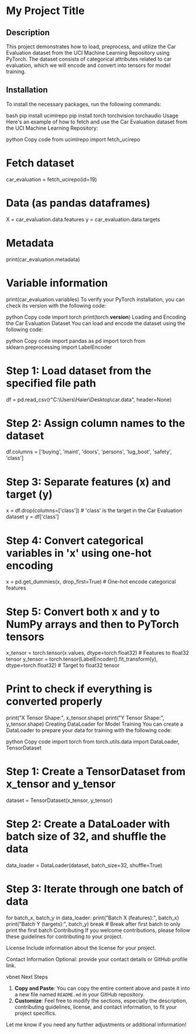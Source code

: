 # My Project Title

## Description
This project demonstrates how to load, preprocess, and utilize the Car Evaluation dataset from the UCI Machine Learning Repository using PyTorch. The dataset consists of categorical attributes related to car evaluation, which we will encode and convert into tensors for model training.

## Installation

To install the necessary packages, run the following commands:

bash
pip install ucimlrepo
pip install torch torchvision torchaudio
Usage
Here's an example of how to fetch and use the Car Evaluation dataset from the UCI Machine Learning Repository:

python
Copy code
from ucimlrepo import fetch_ucirepo 

# Fetch dataset
car_evaluation = fetch_ucirepo(id=19) 

# Data (as pandas dataframes)
X = car_evaluation.data.features 
y = car_evaluation.data.targets 

# Metadata
print(car_evaluation.metadata) 

# Variable information
print(car_evaluation.variables) 
To verify your PyTorch installation, you can check its version with the following code:

python
Copy code
import torch
print(torch.__version__)
Loading and Encoding the Car Evaluation Dataset
You can load and encode the dataset using the following code:

python
Copy code
import pandas as pd
import torch
from sklearn.preprocessing import LabelEncoder

# Step 1: Load dataset from the specified file path
df = pd.read_csv(r"C:\Users\Haier\Desktop\car.data", header=None)

# Step 2: Assign column names to the dataset
df.columns = ['buying', 'maint', 'doors', 'persons', 'lug_boot', 'safety', 'class']

# Step 3: Separate features (x) and target (y)
x = df.drop(columns=['class'])  # 'class' is the target in the Car Evaluation dataset
y = df['class']

# Step 4: Convert categorical variables in 'x' using one-hot encoding
x = pd.get_dummies(x, drop_first=True)  # One-hot encode categorical features

# Step 5: Convert both x and y to NumPy arrays and then to PyTorch tensors
x_tensor = torch.tensor(x.values, dtype=torch.float32)  # Features to float32 tensor
y_tensor = torch.tensor(LabelEncoder().fit_transform(y), dtype=torch.float32)  # Target to float32 tensor

# Print to check if everything is converted properly
print("X Tensor Shape:", x_tensor.shape)
print("Y Tensor Shape:", y_tensor.shape)
Creating DataLoader for Model Training
You can create a DataLoader to prepare your data for training with the following code:

python
Copy code
import torch
from torch.utils.data import DataLoader, TensorDataset

# Step 1: Create a TensorDataset from x_tensor and y_tensor
dataset = TensorDataset(x_tensor, y_tensor)

# Step 2: Create a DataLoader with batch size of 32, and shuffle the data
data_loader = DataLoader(dataset, batch_size=32, shuffle=True)

# Step 3: Iterate through one batch of data
for batch_x, batch_y in data_loader:
    print("Batch X (features):", batch_x)
    print("Batch Y (targets):", batch_y)
    break  # Break after first batch to only print the first batch
Contributing
If you welcome contributions, please follow these guidelines for contributing to your project.

License
Include information about the license for your project.

Contact Information
Optional: provide your contact details or GitHub profile link.

vbnet
 Next Steps
1. **Copy and Paste**: You can copy the entire content above and paste it into a new file named `README.md` in your GitHub repository.
2. **Customize**: Feel free to modify the sections, especially the description, contributing guidelines, license, and contact information, to fit your project specifics.

Let me know if you need any further adjustments or additional information!
